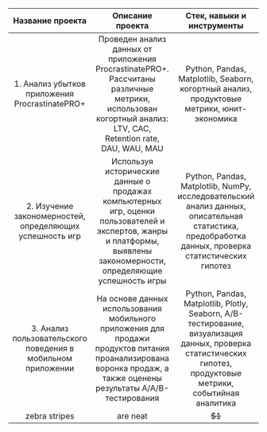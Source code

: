 
| Название проекта | Описание проекта| Стек, навыки и инструменты |
|:-------------: |:---------------:| :-------------:|
|  1. Анализ убытков приложения ProcrastinatePRO+   | Проведен анализ данных от приложения ProcrastinatePRO+. Рассчитаны различные метрики, использован когортный анализ: LTV, CAC, Retention rate, DAU, WAU, MAU |  Python, Pandas, Matplotlib, Seaborn, когортный анализ, продуктовые метрики, юнит-экономика  |
| 2. Изучение закономерностей, определяющих успешность игр | Используя исторические данные о продажах компьютерных игр, оценки пользователей и экспертов, жанры и платформы, выявлены закономерности, определяющие успешность игры  | Python, Pandas, Matplotlib, NumPy, исследовательский анализ данных, описательная статистика, предобработка данных, проверка статистических гипотез |
| 3. Анализ пользовательского поведения в мобильном приложении | На основе данных использования мобильного приложения для продажи продуктов питания проанализирована воронка продаж, а также оценены результаты A/A/B-тестирования | Python, Pandas, Matplotlib, Plotly, Seaborn, A/B-тестирование, визуализация данных, проверка статистических гипотез, продуктовые метрики, событийная аналитика |
| zebra stripes | are neat        |        ~~$1~~ |
